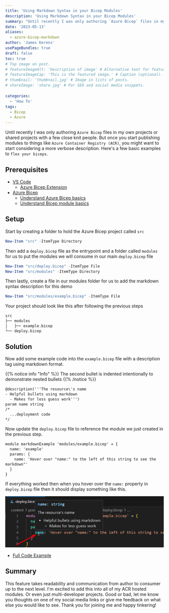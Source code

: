 ```yaml
---
title: 'Using Markdown Syntax in your Bicep Modules'
description: 'Using Markdown Syntax in your Bicep Modules'
summary: "Until recently I was only authoring `Azure Bicep` files in my own projects or shared projects with a few close knit people. But once you start publishing modules to things like `Azure Container Registry (ACR)`, you might want to start considering a more verbose description. Here's a few basic examples to `flex your biceps`."
date: '2023-05-13'
aliases:
  - azure-bicep-markdown
author: 'James Kerens'
usePageBundles: true
draft: false
toc: true
# Top image on post.
# featureImageAlt: 'Description of image' # Alternative text for featured image.
# featureImageCap: 'This is the featured image.' # Caption (optional).
# thumbnail: 'thumbnail.jpg' # Image in lists of posts.
# shareImage: 'share.jpg' # For SEO and social media snippets.

categories:
  - 'How To'
tags:
  - Bicep
  - Azure
---
```


Until recently I was only authoring `Azure Bicep` files in my own projects or shared projects with a few close knit people. But once you start publishing modules to things like `Azure Container Registry (ACR)`, you might want to start considering a more verbose description. Here's a few basic examples to `flex your biceps`.

## Prerequisites

- [VS Code][vs-code-download]
  - [Azure Bicep Extension][vs-code-bicep-ext]
- [Azure Bicep][azure-bicep-overview]
  - [Understand Azure Bicep basics][azure-bicep-basics]
  - [Understand Bicep module basics][azure-bicep-modules]

## Setup

Start by creating a folder to hold the Azure Bicep project called `src`

```powershell
New-Item "src" -ItemType Directory
```

Then add a `deploy.bicep` file as the entrypoint and a folder called `modules` for us to put the modules we will consume in our main `deploy.bicep` file

```powershell
New-Item "src/deploy.bicep" -ItemType File
New-Item "src/modules" -ItemType Directory
```

Then lastly, create a file in our modules folder for us to add the markdown syntax description for this demo

```powershell
New-Item "src/modules/example.bicep" -ItemType File
```

Your project should look like this after following the previous steps

```text
src
├── modules
│   ├── example.bicep
└── deploy.bicep
```

## Solution

Now add some example code into the `example.bicep` file with a description tag using markdown format.

{{% notice info "Info" %}}
The second bullet is indented intentionally to demonstrate nested bullets
{{% /notice %}}

```bicep
@description('''The resource\'s name
- Helpful bullets using markdown 
  - Makes for less guess work''')
param name string
/*
  ...deployment code
*/
```

Now update the `deploy.bicep` file to reference the module we just created in the previous step.

```bicep
module markdownExample 'modules/example.bicep' = {
  name: 'example'
  params: {
    name: 'Hover over "name:" to the left of this string to see the markdown"'
  }
}
```

If everything worked then when you hover over the `name:` property in `deploy.bicep` file then it should display something like this.

![bicep-param-description](images/formatted-description.png "formatted description example")

- [Full Code Example](https://github.com/JKerens/tech-blog/tree/main/content/post/2023-5%20Bicep%20Markdown/src/deploy.bicep)

## Summary

This feature takes readability and communication from author to consumer up to the next level. I'm excited to add this into all of my ACR hosted modules. Or even just multi-developer projects. Good or bad, let me know you thoughts on one of my social media links or give me feedback on what else you would like to see. Thank you for joining me and happy tinkering!

[vs-code-download]: https://code.visualstudio.com/download
[vs-code-bicep-ext]: https://marketplace.visualstudio.com/items?itemName=ms-azuretools.vscode-bicep
[azure-bicep-overview]: https://learn.microsoft.com/azure/azure-resource-manager/bicep/overview?tabs=bicep
[azure-bicep-basics]: https://learn.microsoft.com/azure/azure-resource-manager/bicep/file
[azure-bicep-modules]: https://learn.microsoft.com/azure/azure-resource-manager/bicep/modules
